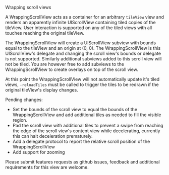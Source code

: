 Wrapping scroll views

A WrappingScrollView acts as a container for an arbitrary `tileView` view and renders an apparently infinite UIScrollView containing tiled copies of the tileView. User interaction is supported on any of the tiled views with all touches reaching the original tileView.

The WrappingScrollView will create a UIScrollView subview with bounds equal to the tileView and an origin at (0, 0). The WrappingScrollView is this UIScrollView's delegate and changing the scroll view's bounds or delegate is not supported. Similarly additional subviews added to this scroll view will not be tiled. You are however free to add subviews to the WrappingScrollView to create overlays on top of the scroll view.

At this point the WrappingScrollView will not automatically update it's tiled views, `-reloadTiles` must be called to trigger the tiles to be redrawn if the original tileView's display changes.

Pending changes:

* Set the bounds of the scroll view to equal the bounds of the WrappingScrollView and add additional tiles as needed to fill the visible region.
* Pad the scroll view with additional tiles to prevent a swipe from reaching the edge of the scroll view's content view while decelerating, currently this can halt deceleration prematurely.
* Add a delegate protocol to report the relative scroll position of the WrappingScrollView
* Add support for zooming

Please submit features requests as github issues, feedback and additional requirements for this view are welcome.